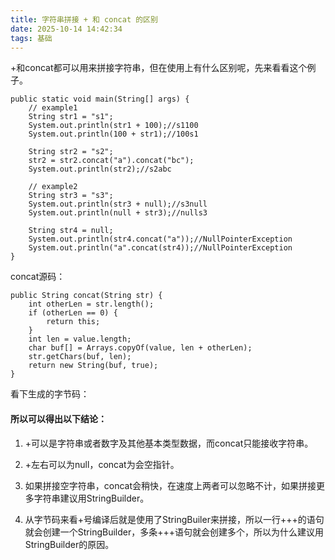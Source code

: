 ```yaml
---
title: 字符串拼接 + 和 concat 的区别
date: 2025-10-14 14:42:34
tags: 基础
---
```


+和concat都可以用来拼接字符串，但在使用上有什么区别呢，先来看看这个例子。

```
public static void main(String[] args) {
	// example1
	String str1 = "s1";
	System.out.println(str1 + 100);//s1100
	System.out.println(100 + str1);//100s1

	String str2 = "s2";
	str2 = str2.concat("a").concat("bc");
	System.out.println(str2);//s2abc

	// example2
	String str3 = "s3";
	System.out.println(str3 + null);//s3null
	System.out.println(null + str3);//nulls3

	String str4 = null;
	System.out.println(str4.concat("a"));//NullPointerException
	System.out.println("a".concat(str4));//NullPointerException
}
```

concat源码：

```
public String concat(String str) {
    int otherLen = str.length();
    if (otherLen == 0) {
        return this;
    }
    int len = value.length;
    char buf[] = Arrays.copyOf(value, len + otherLen);
    str.getChars(buf, len);
    return new String(buf, true);
}
```

看下生成的字节码：


#### 所以可以得出以下结论：

1. +可以是字符串或者数字及其他基本类型数据，而concat只能接收字符串。

2. +左右可以为null，concat为会空指针。

3. 如果拼接空字符串，concat会稍快，在速度上两者可以忽略不计，如果拼接更多字符串建议用StringBuilder。

4. 从字节码来看+号编译后就是使用了StringBuiler来拼接，所以一行+++的语句就会创建一个StringBuilder，多条+++语句就会创建多个，所以为什么建议用StringBuilder的原因。

